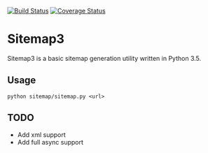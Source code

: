 [![Build Status](https://travis-ci.org/konstantinfarrell/sitemap3.svg?branch=master)](https://travis-ci.org/konstantinfarrell/sitemap3)
[![Coverage Status](https://coveralls.io/repos/github/konstantinfarrell/sitemap3/badge.svg?branch=master)](https://coveralls.io/github/konstantinfarrell/sitemap3?branch=master)

# Sitemap3

Sitemap3 is a basic sitemap generation utility written in Python 3.5.

## Usage

    python sitemap/sitemap.py <url>

## TODO

- Add xml support
- Add full async support
